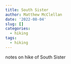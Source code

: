 ```yaml
---
title: South Sister
author: Matthew McClellan
date: '2022-08-04'
slug: []
categories:
  - hiking
tags:
  - hiking
---
```


notes on hike of South Sister
